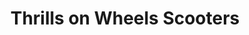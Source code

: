 ---
title: "Thrills on Wheels Scooters"
url: /princeton/thrills-on-wheels-scooters/
shop: Motorrad
---